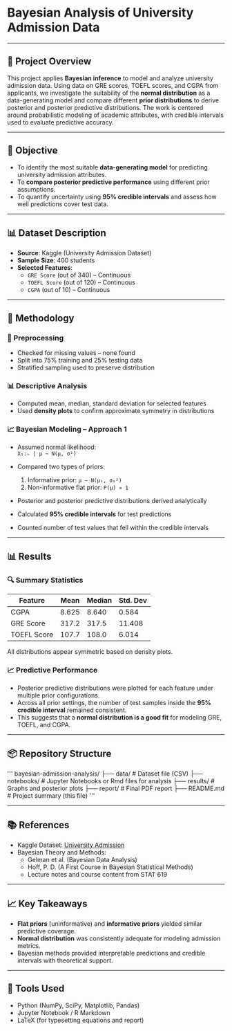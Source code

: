 # Bayesian Analysis of University Admission Data

---

## 📌 Project Overview

This project applies **Bayesian inference** to model and analyze university admission data. Using data on GRE scores, TOEFL scores, and CGPA from applicants, we investigate the suitability of the **normal distribution** as a data-generating model and compare different **prior distributions** to derive posterior and posterior predictive distributions. The work is centered around probabilistic modeling of academic attributes, with credible intervals used to evaluate predictive accuracy.

---

## 🎯 Objective

- To identify the most suitable **data-generating model** for predicting university admission attributes.
- To **compare posterior predictive performance** using different prior assumptions.
- To quantify uncertainty using **95% credible intervals** and assess how well predictions cover test data.

---

## 📊 Dataset Description

- **Source**: Kaggle (University Admission Dataset)
- **Sample Size**: 400 students
- **Selected Features**:
  - `GRE Score` (out of 340) – Continuous
  - `TOEFL Score` (out of 120) – Continuous
  - `CGPA` (out of 10) – Continuous

---

## 🧠 Methodology

### 📌 Preprocessing
- Checked for missing values – none found
- Split into 75% training and 25% testing data
- Stratified sampling used to preserve distribution

### 📊 Descriptive Analysis
- Computed mean, median, standard deviation for selected features
- Used **density plots** to confirm approximate symmetry in distributions

### 📈 Bayesian Modeling – Approach 1
- Assumed normal likelihood:  
  `X₁:ₙ | μ ~ N(μ, σ²)`  
- Compared two types of priors:  
  1. Informative prior: `μ ~ N(μ₁, σ₁²)`  
  2. Non-informative flat prior: `P(μ) ∝ 1`

- Posterior and posterior predictive distributions derived analytically
- Calculated **95% credible intervals** for test predictions
- Counted number of test values that fell within the credible intervals

---

## 📊 Results

### 🔍 Summary Statistics

| Feature      | Mean   | Median | Std. Dev |
|--------------|--------|--------|----------|
| CGPA         | 8.625  | 8.640  | 0.584    |
| GRE Score    | 317.2  | 317.5  | 11.408   |
| TOEFL Score  | 107.7  | 108.0  | 6.014    |

All distributions appear symmetric based on density plots.

### 📈 Predictive Performance

- Posterior predictive distributions were plotted for each feature under multiple prior configurations.
- Across all prior settings, the number of test samples inside the **95% credible interval** remained consistent.
- This suggests that a **normal distribution is a good fit** for modeling GRE, TOEFL, and CGPA.

---

## 📦 Repository Structure

'''
bayesian-admission-analysis/
├── data/ # Dataset file (CSV)
├── notebooks/ # Jupyter Notebooks or Rmd files for analysis
├── results/ # Graphs and posterior plots
├── report/ # Final PDF report
├── README.md # Project summary (this file)
'''

---

## 📚 References

- Kaggle Dataset: [University Admission](https://www.kaggle.com/mohansacharya/graduate-admissions)
- Bayesian Theory and Methods:
  - Gelman et al. (Bayesian Data Analysis)
  - Hoff, P. D. (A First Course in Bayesian Statistical Methods)
  - Lecture notes and course content from STAT 619

---

## 📈 Key Takeaways

- **Flat priors** (uninformative) and **informative priors** yielded similar predictive coverage.
- **Normal distribution** was consistently adequate for modeling admission metrics.
- Bayesian methods provided interpretable predictions and credible intervals with theoretical support.

---

## 🧪 Tools Used

- Python (NumPy, SciPy, Matplotlib, Pandas)
- Jupyter Notebook / R Markdown
- LaTeX (for typesetting equations and report)


